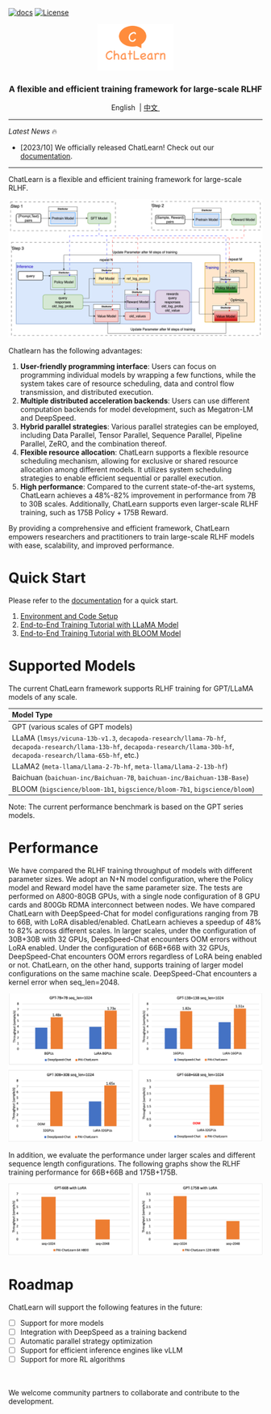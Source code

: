 
[![docs](https://img.shields.io/badge/docs-latest-brightgreen.svg)](https://chatlearn.readthedocs.io/en/latest/)
[![License](https://img.shields.io/badge/License-Apache%202.0-blue.svg)](https://github.com/alibaba/ChatLearn/blob/main/LICENSE)

<p align="center">
  <picture>
    <img alt="ChatLearn" src="docs/images/logo.png" width=30%>
  </picture>
</p>

<h3 align="center">
A flexible and efficient training framework for large-scale RLHF
</h3>

<p align="center">
        &nbspEnglish&nbsp |  <a href="README_CN.md"> 中文 </a>&nbsp
</p>


---

*Latest News* 🔥
- [2023/10] We officially released ChatLearn! Check out our [documentation](docs/en/chatlearn.md).

---

ChatLearn is a flexible and efficient training framework for large-scale RLHF.

![RLHF Flow](docs/images/rlhf.png)

Chatlearn has the following advantages:
1. **User-friendly programming interface**: Users can focus on programming individual models by wrapping a few functions, while the system takes care of resource scheduling, data and control flow transmission, and distributed execution.
2. **Multiple distributed acceleration backends**: Users can use different computation backends for model development, such as Megatron-LM and DeepSpeed.
3. **Hybrid parallel strategies**: Various parallel strategies can be employed, including Data Parallel, Tensor Parallel, Sequence Parallel, Pipeline Parallel, ZeRO, and the combination thereof.
4. **Flexible resource allocation**: ChatLearn supports a flexible resource scheduling mechanism, allowing for exclusive or shared resource allocation among different models. It utilizes system scheduling strategies to enable efficient sequential or parallel execution.
5. **High performance**: Compared to the current state-of-the-art systems, ChatLearn achieves a 48%-82% improvement in performance from 7B to 30B scales. Additionally, ChatLearn supports even larger-scale RLHF training, such as 175B Policy + 175B Reward.

By providing a comprehensive and efficient framework, ChatLearn empowers researchers and practitioners to train large-scale RLHF models with ease, scalability, and improved performance.

# Quick Start

Please refer to the [documentation](https://chatlearn.readthedocs.io/en/latest/) for a quick start.

1. [Environment and Code Setup](docs/en/installation.md) 
2. [End-to-End Training Tutorial with LLaMA Model](docs/en/tutorial.md)
3. [End-to-End Training Tutorial with BLOOM Model](docs/en/tutorial_bloom.md)

# Supported Models

The current ChatLearn framework supports RLHF training for GPT/LLaMA models of any scale.

| Model Type                                                                                                                                                                         |
|:-----------------------------------------------------------------------------------------------------------------------------------------------------------------------------|
| GPT (various scales of GPT models)                                                                                                                                                          |
| LLaMA (`lmsys/vicuna-13b-v1.3`, `decapoda-research/llama-7b-hf`, `decapoda-research/llama-13b-hf`, `decapoda-research/llama-30b-hf`, `decapoda-research/llama-65b-hf`, etc.) |
| LLaMA2 (`meta-llama/Llama-2-7b-hf`, `meta-llama/Llama-2-13b-hf`)                                                                                                             |
| Baichuan (`baichuan-inc/Baichuan-7B`, `baichuan-inc/Baichuan-13B-Base`)                                                                                                             |
| BLOOM (`bigscience/bloom-1b1`, `bigscience/bloom-7b1`, `bigscience/bloom`)                                                                                                             |

Note: The current performance benchmark is based on the GPT series models.

# Performance

We have compared the RLHF training throughput of models with different parameter sizes. We adopt an N+N model configuration, where the Policy model and Reward model have the same parameter size. The tests are performed on A800-80GB GPUs, with a single node configuration of 8 GPU cards and 800Gb RDMA interconnect between nodes. We have compared ChatLearn with DeepSpeed-Chat for model configurations ranging from 7B to 66B, with LoRA disabled/enabled. ChatLearn achieves a speedup of 48% to 82% across different scales. In larger scales, under the configuration of 30B+30B with 32 GPUs, DeepSpeed-Chat encounters OOM errors without LoRA enabled. Under the configuration of 66B+66B with 32 GPUs, DeepSpeed-Chat encounters OOM errors regardless of LoRA being enabled or not. ChatLearn, on the other hand, supports training of larger model configurations on the same machine scale. DeepSpeed-Chat encounters a kernel error when seq_len=2048.

![Compare ChatLearn with DeepSpeed-Chat](docs/images/gpt-perf-cmp.png)

In addition, we evaluate the performance under larger scales and different sequence length configurations. 
The following graphs show the RLHF training performance for 66B+66B and 175B+175B.

![ChatLearn 66B 175B](docs/images/gpt-perf-66-175.png)

# Roadmap
ChatLearn will support the following features in the future:
- [ ] Support for more models
- [ ] Integration with DeepSpeed as a training backend
- [ ] Automatic parallel strategy optimization
- [ ] Support for efficient inference engines like vLLM
- [ ] Support for more RL algorithms

<br><br>
We welcome community partners to collaborate and contribute to the development.


